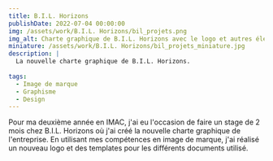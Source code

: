 ```yaml
---
title: B.I.L. Horizons
publishDate: 2022-07-04 00:00:00
img: /assets/work/B.I.L. Horizons/bil_projets.png
img_alt: Charte graphique de B.I.L. Horizons avec le logo et autres élément graphique
miniature: /assets/work/B.I.L. Horizons/bil_projets_miniature.jpg
description: |
  La nouvelle charte graphique de B.I.L. Horizons.
  
tags:
  - Image de marque
  - Graphisme
  - Design
---
```


Pour ma deuxième année en IMAC, j'ai eu l'occasion de faire un stage de 2 mois chez B.I.L. Horizons où j'ai créé la nouvelle charte graphique de l'entreprise.
En utilisant mes compétences en image de marque, j'ai réalisé un nouveau logo et des templates pour les différents documents utilisé.